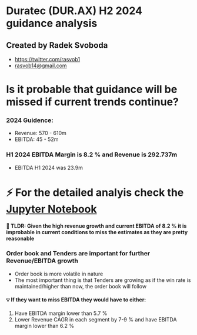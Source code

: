 # Duratec (DUR.AX) H2 2024 guidance analysis
## Created by Radek Svoboda
* https://twitter.com/rasvob1
* rasvob14@gmail.com

# Is it probable that guidance will be missed if current trends continue?
### 2024 Guidence:
* Revenue: 570 - 610m
* EBITDA: 45 - 52m

### H1 2024 EBITDA Margin is 8.2 % and Revenue is 292.737m
* EBITDA H1 2024 was 23.9m

# ⚡ For the detailed analyis check the [Jupyter Notebook](https://github.com/rasvob/VSB-FEI-Fundamentals-of-Machine-Learning-Exercises/blob/master/fml_01.ipynb)

#### 📌 TLDR: Given the high revenue growth and current EBITDA of 8.2 % it is improbable in current conditions to miss the estimates as they are pretty reasonable

### Order book and Tenders are important for further Revenue/EBITDA growth
* Order book is more volatile in nature
* The most important thing is that Tenders are growing as if the win rate is maintained/higher than now, the order book will follow

#### 💡 If they want to miss EBITDA they would have to either:
1) Have EBITDA margin lower than 5.7 %
2) Lower Revenue CAGR in each segment by 7-9 % and have EBITDA margin lower than 6.2 %


